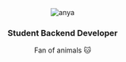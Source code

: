 <div align="center">
  
  <img src="https://readme-typing-svg.herokuapp.com?font=Fira+Code&duration=3000&pause=500&center=true&vCenter=true&random=false&width=435&lines=Hi%2C+I'm+Rian!" alt="anya" />
<h3> 
   Student Backend Developer
</h3>
<p>
    Fan of animals 🐱
</p>

</div>
